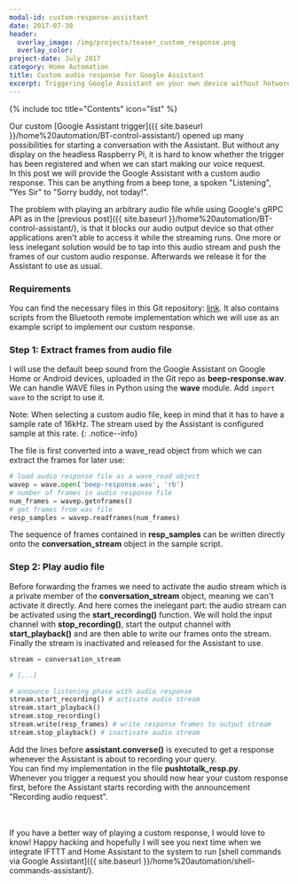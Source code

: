 ```yaml
---
modal-id: custom-response-assistant
date: 2017-07-30
header:
  overlay_image: /img/projects/teaser_custom_response.png
  overlay_color: 
project-date: July 2017
category: Home Automation
title: Custom audio response for Google Assistant
excerpt: Triggering Google Assistant on your own device without hotword detection does not give a trigger response. This entry intends to fix this by adding a custom audio response every time a conversation is started.
---
```


{% include toc title="Contents" icon="list" %}

Our custom [Google Assistant trigger]({{ site.baseurl }}/home%20automation/BT-control-assistant/) opened up many possibilities for starting a conversation with the Assistant. But without any display on the headless Raspberry Pi, it is hard to know whether the trigger has been registered and when we can start making our voice request.  
In this post we will provide the Google Assistant with a custom audio response. This can be anything from a beep tone, a spoken "Listening", "Yes Sir" to "Sorry buddy, not today!".  

The problem with playing an arbitrary audio file while using Google's gRPC API as in the [previous post]({{ site.baseurl }}/home%20automation/BT-control-assistant/), is that it blocks our audio output device so that other applications aren't able to access it while the streaming runs. One more or less inelegant solution would be to tap into this audio stream and push the frames of our custom audio response. Afterwards we release it for the Assistant to use as usual.

### Requirements
You can find the necessary files in this Git repository: [link](https://github.com/atwing/HomeAI-tutorial). It also contains scripts from the Bluetooth remote implementation which we will use as an example script to implement our custom response.

### Step 1: Extract frames from audio file
I will use the default beep sound from the Google Assistant on Google Home or Android devices, uploaded in the Git repo as **beep-response.wav**. We can handle WAVE files in Python using the **wave** module. Add `import wave` to the script to use it.

Note: When selecting a custom audio file, keep in mind that it has to have a sample rate of 16kHz. The stream used by the Assistant is configured sample at this rate.
{: .notice--info}

The file is first converted into a wave_read object from which we can extract the frames for later use:
```py
# load audio response file as a wave_read object
wavep = wave.open('beep-response.wav', 'rb')
# number of frames in audio response file
num_frames = wavep.getnframes()
# get frames from wav file
resp_samples = wavep.readframes(num_frames)
```  

The sequence of frames contained in **resp_samples** can be written directly onto the **conversation_stream** object in the sample script.

### Step 2: Play audio file
Before forwarding the frames we need to activate the audio stream which is a private member of the **conversation_stream** object, meaning we can't activate it directly. And here comes the inelegant part: the audio stream can be activated using the **start_recording()** function. We will hold the input channel with **stop_recording()**, start the output channel with **start_playback()** and are then able to write our frames onto the stream. Finally the stream is inactivated and released for the Assistant to use.

```py
stream = conversation_stream

# [...]

# announce listening phase with audio response
stream.start_recording() # activate audio stream
stream.start_playback()
stream.stop_recording()
stream.write(resp_frames) # write response frames to output stream
stream.stop_playback() # inactivate audio stream
```  

Add the lines before **assistant.converse()** is executed to get a response whenever the Assistant is about to recording your query.  
You can find my implementation in the file **pushtotalk_resp.py**.  
Whenever you trigger a request you should now hear your custom response first, before the Assistant starts recording with the announcement "Recording audio request".

<br><br>
If you have a better way of playing a custom response, I would love to know! Happy hacking and hopefully I will see you next time when we integrate IFTTT and Home Assistant to the system to run [shell commands via Google Assistant]({{ site.baseurl }}/home%20automation/shell-commands-assistant/).

